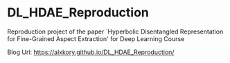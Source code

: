 # DL_HDAE_Reproduction
Reproduction project of the paper ´Hyperbolic Disentangled Representation for Fine-Grained Aspect Extraction' for Deep Learning Course  
  
Blog Url: https://alxkory.github.io/DL_HDAE_Reproduction/  
